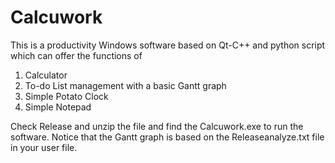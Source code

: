 # Calcuwork
 This is a productivity Windows software based on Qt-C++ and python script which can offer the functions of 
 
 1. Calculator
 2. To-do List management with a basic Gantt graph
 3. Simple Potato Clock
 4. Simple Notepad

Check Release and unzip the file and find the Calcuwork.exe to run the software.
Notice that the Gantt graph is based on the Releaseanalyze.txt file in your user file.
